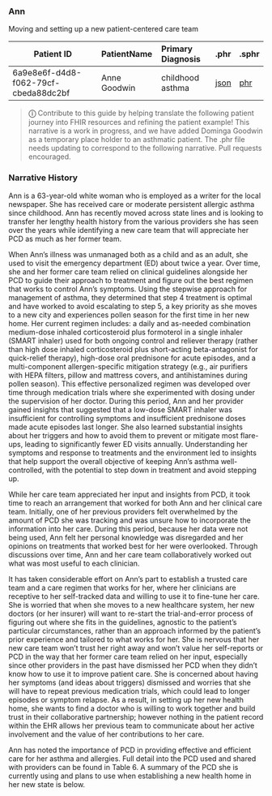 
### Ann
Moving and setting up a new patient-centered care team


| Patient ID | PatientName   | Primary Diagnosis  | .phr | .sphr |
| ------------- | :-------- | :-------- | :-------- | :-------- | 
| 6a9e8e6f-d4d8-f062-79cf-cbeda88dc2bf | Anne Goodwin | childhood asthma |[json](file:///Users/awatson/Code/implementation-guides/standard-patient-health-record-ig/output/Anne_Goodwin_6a9e8e6f-d4d8-f062-79cf-cbeda88dc2bf.json) | [phr](file:///Users/awatson/Code/implementation-guides/standard-patient-health-record-ig/output/AnneGoodwin-6a9e8e6f-d4d8-f062-79cf-cbeda88dc2bf.phr)

> **&#9432;** Contribute to this guide by helping translate the following patient journey into FHIR resources and refining the patient example!  This narrative is a work in progress, and we have added Dominga Goodwin as a temporary place holder to an asthmatic patient.  The .phr file needs updating to correspond to the following narrative.  Pull requests encouraged.

### Narrative History


Ann is a 63-year-old white woman who is employed as a writer for the local newspaper. She has received care or moderate persistent allergic asthma since childhood. Ann has recently moved across state lines and is looking to transfer her lengthy health history from the various providers she has seen over the years while identifying a new care team that will appreciate her PCD as much as her former team. 

When Ann’s illness was unmanaged both as a child and as an adult, she used to visit the emergency department (ED) about twice a year. Over time, she and her former care team relied on clinical guidelines alongside her PCD to guide their approach to treatment and figure out the best regimen that works to control Ann’s symptoms. Using the stepwise approach for management of asthma, they determined that step 4 treatment is optimal and have worked to avoid escalating to step 5, a key priority as she moves to a new city and experiences pollen season for the first time in her new home. Her current regimen includes: a daily and as-needed combination medium-dose inhaled corticosteroid plus formoterol in a single inhaler (SMART inhaler) used for both ongoing control and reliever therapy (rather than high dose inhaled corticosteroid plus short-acting beta-antagonist for quick-relief therapy), high-dose oral prednisone for acute episodes, and a multi-component allergen-specific mitigation strategy (e.g., air purifiers with HEPA filters, pillow and mattress covers, and antihistamines during pollen season). This effective personalized regimen was developed over time through medication trials where she experimented with dosing under the supervision of her doctor. During this period, Ann and her provider gained insights that suggested that a low-dose SMART inhaler was insufficient for controlling symptoms and insufficient prednisone doses made acute episodes last longer. She also learned substantial insights about her triggers and how to avoid them to prevent or mitigate most flare-ups, leading to significantly fewer ED visits annually. Understanding her symptoms and response to treatments and the environment led to insights that help support the overall objective of keeping Ann’s asthma well-controlled, with the potential to step down in treatment and avoid stepping up. 

While her care team appreciated her input and insights from PCD, it took time to reach an arrangement that worked for both Ann and her clinical care team. Initially, one of her previous providers felt overwhelmed by the amount of PCD she was tracking and was unsure how to incorporate the information into her care. During this period, because her data were not being used, Ann felt her personal knowledge was disregarded and her opinions on treatments that worked best for her were overlooked. Through discussions over time, Ann and her care team collaboratively worked out what was most useful to each clinician.

It has taken considerable effort on Ann’s part to establish a trusted care team and a care regimen that works for her, where her clinicians are receptive to her self-tracked data and willing to use it to fine-tune her care. She is worried that when she moves to a new healthcare system, her new doctors (or her insurer) will want to re-start the trial-and-error process of figuring out where she fits in the guidelines, agnostic to the patient’s particular circumstances, rather than an approach informed by the patient’s prior experience and tailored to what works for her. She is nervous that her new care team won’t trust her right away and won’t value her self-reports or PCD in the way that her former care team relied on her input, especially since other providers in the past have dismissed her PCD when they didn’t know how to use it to improve patient care. She is concerned about having her symptoms (and ideas about triggers) dismissed and worries that she will have to repeat previous medication trials, which could lead to longer episodes or symptom relapse. As a result, in setting up her new health home, she wants to find a doctor who is willing to work together and build trust in their collaborative partnership; however nothing in the patient record within the EHR allows her previous team to communicate about her active involvement and the value of her contributions to her care. 

Ann has noted the importance of PCD in providing effective and efficient care for her asthma and allergies. Full detail into the PCD used and shared with providers can be found in Table 6. A summary of the PCD she is currently using and plans to use when establishing a new health home in her new state is below.

